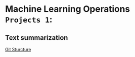 # Machine Learning Operations `Projects 1`:

## Text summarization
[Git Sturcture](https://miro.com/welcomeonboard/Z0VPSkswcHBrQWxpMnFBRUZ5Q01BVElmZlV5cW43bmMzNzcwbzRLQnkxNUtmeTFxTkNkNDVaSkZnWnhVbDhVdnwzNDU4NzY0NTk0NjQ5Mzc1NDMwfDI=?share_link_id=39513845299)
